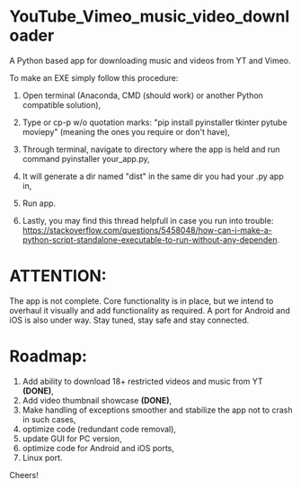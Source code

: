 # YouTube_Vimeo_music_video_downloader
A Python based app for downloading music and videos from YT and Vimeo.

To make an EXE simply follow this procedure:

1. Open terminal (Anaconda, CMD (should work) or another Python compatible solution),
2. Type or cp-p w/o quotation marks: "pip install pyinstaller tkinter pytube moviepy" (meaning the ones you require or don't have),
3. Through terminal, navigate to directory where the app is held and run command pyinstaller your_app.py,
4. It will generate a dir named "dist" in the same dir you had your .py app in,
5. Run app.

6. Lastly, you may find this thread helpfull in case you run into trouble: https://stackoverflow.com/questions/5458048/how-can-i-make-a-python-script-standalone-executable-to-run-without-any-dependen.

# ATTENTION:

The app is not complete. Core functionality is in place, but we intend to overhaul it visually and add functionality as required. A port for Android and iOS is also under way. Stay tuned, stay safe and stay connected.

# Roadmap:

1. Add ability to download 18+ restricted videos and music from YT **(DONE)**,
2. Add video thumbnail showcase **(DONE)**,
3. Make handling of exceptions smoother and stabilize the app not to crash in such cases,
4. optimize code (redundant code removal),
5. update GUI for PC version,
6. optimize code for Android and iOS ports,
7. Linux port.

Cheers!

